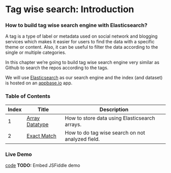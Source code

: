 # Tag wise search: Introduction

### How to build tag wise search engine with Elasticsearch?

 A tag is a type of label or metadata used on social network and blogging services which makes it easier for users to find the data with a specific theme or content. Also, it can be useful to filter the data according to the single or multiple categories.

In this chapter we’re going to build tag wise search engine very similar as Github to search the repos according to the tags.

We will use [Elasticsearch](https://www.elastic.co/products/elasticsearch) as our search engine and the index (and dataset) is hosted on an [appbase.io](https://appbase.io) app.

### Table of Contents

| Index     | Title    | Description |
| ---------- | ---------- |---------|
| 1          | [Array Datatype](https://github.com/appbaseio/esc/blob/master/searchbar/arrays.md) | How to store data using Elasticsearch arrays. |
| 2       | [Exact Match](https://github.com/appbaseio/esc/blob/master/searchbar/tag-search.md) | How to do tag wise search on not analyzed field. |

### Live Demo
<script async src="//jsfiddle.net/1b8tcxs4/3/embed/"></script>
[code](https://jsfiddle.net/1b8tcxs4/3/)
**TODO:** Embed JSFiddle demo
